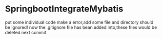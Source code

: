 # SpringbootIntegrateMybatis
put some individual code
make a error,add some file and directory should be ignored!
now the .gitignore file has bean added into,these files would be deleted next commit
